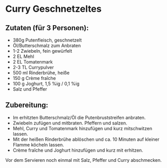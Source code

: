 Curry Geschnetzeltes
================


Zutaten (für 3 Personen):
---------------
 * 380g Putenfleisch, geschnetzelt
 * Öl/Butterschmalz zum Anbraten
 * 1-2 Zwiebeln, fein gewürfelt
 * 2 EL 	Mehl
 * 2 EL 	Tomatenmark
 * 2-3 TL 	Currypulver
 * 500 ml 	Rinderbrühe, heiße
 * 150 g 	Crème fraîche
 * 100 g 	Joghurt, 1,5 %ig / 0,1 %ig
 * Salz und Pfeffer 

Zubereitung:
------------------

 * Im erhitzten Butterschmalz/Öl die Putenbruststreifen anbraten.
 * Zwiebeln zufügen und mitbraten. Pfeffern und salzen. 
 * Mehl, Curry und Tomatenmark hinzufügen und kurz mitschwitzen lassen.
 * Mit der heißen Rinderbrühe ablöschen und ca. 10 Minuten auf kleiner Flamme köcheln lassen.
 * Crème fraîche und Joghurt hinzufügen und kurz mit erhitzen.


Vor dem Servieren noch einmal mit Salz, Pfeffer und Curry abschmecken. 
